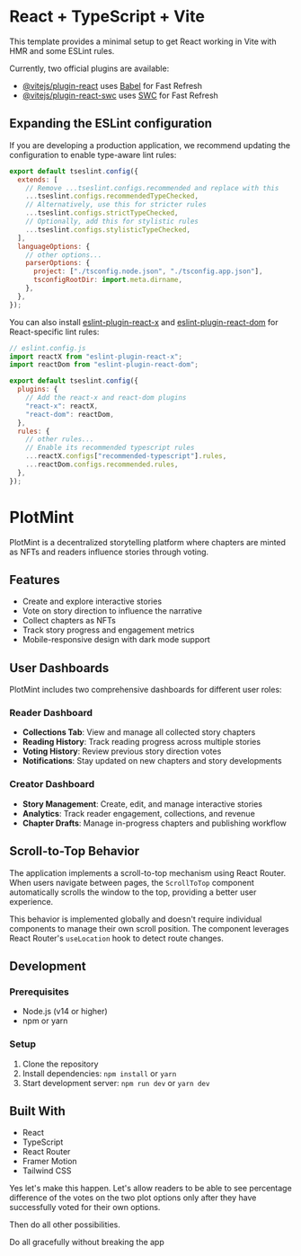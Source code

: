 # React + TypeScript + Vite

This template provides a minimal setup to get React working in Vite with HMR and some ESLint rules.

Currently, two official plugins are available:

- [@vitejs/plugin-react](https://github.com/vitejs/vite-plugin-react/blob/main/packages/plugin-react) uses [Babel](https://babeljs.io/) for Fast Refresh
- [@vitejs/plugin-react-swc](https://github.com/vitejs/vite-plugin-react/blob/main/packages/plugin-react-swc) uses [SWC](https://swc.rs/) for Fast Refresh

## Expanding the ESLint configuration

If you are developing a production application, we recommend updating the configuration to enable type-aware lint rules:

```js
export default tseslint.config({
  extends: [
    // Remove ...tseslint.configs.recommended and replace with this
    ...tseslint.configs.recommendedTypeChecked,
    // Alternatively, use this for stricter rules
    ...tseslint.configs.strictTypeChecked,
    // Optionally, add this for stylistic rules
    ...tseslint.configs.stylisticTypeChecked,
  ],
  languageOptions: {
    // other options...
    parserOptions: {
      project: ["./tsconfig.node.json", "./tsconfig.app.json"],
      tsconfigRootDir: import.meta.dirname,
    },
  },
});
```

You can also install [eslint-plugin-react-x](https://github.com/Rel1cx/eslint-react/tree/main/packages/plugins/eslint-plugin-react-x) and [eslint-plugin-react-dom](https://github.com/Rel1cx/eslint-react/tree/main/packages/plugins/eslint-plugin-react-dom) for React-specific lint rules:

```js
// eslint.config.js
import reactX from "eslint-plugin-react-x";
import reactDom from "eslint-plugin-react-dom";

export default tseslint.config({
  plugins: {
    // Add the react-x and react-dom plugins
    "react-x": reactX,
    "react-dom": reactDom,
  },
  rules: {
    // other rules...
    // Enable its recommended typescript rules
    ...reactX.configs["recommended-typescript"].rules,
    ...reactDom.configs.recommended.rules,
  },
});
```

# PlotMint

PlotMint is a decentralized storytelling platform where chapters are minted as NFTs and readers influence stories through voting.

## Features

- Create and explore interactive stories
- Vote on story direction to influence the narrative
- Collect chapters as NFTs
- Track story progress and engagement metrics
- Mobile-responsive design with dark mode support

## User Dashboards

PlotMint includes two comprehensive dashboards for different user roles:

### Reader Dashboard
- **Collections Tab**: View and manage all collected story chapters
- **Reading History**: Track reading progress across multiple stories
- **Voting History**: Review previous story direction votes
- **Notifications**: Stay updated on new chapters and story developments

### Creator Dashboard
- **Story Management**: Create, edit, and manage interactive stories
- **Analytics**: Track reader engagement, collections, and revenue
- **Chapter Drafts**: Manage in-progress chapters and publishing workflow

## Scroll-to-Top Behavior

The application implements a scroll-to-top mechanism using React Router. When users navigate between pages, the `ScrollToTop` component automatically scrolls the window to the top, providing a better user experience.

This behavior is implemented globally and doesn't require individual components to manage their own scroll position. The component leverages React Router's `useLocation` hook to detect route changes.

## Development

### Prerequisites

- Node.js (v14 or higher)
- npm or yarn

### Setup

1. Clone the repository
2. Install dependencies: `npm install` or `yarn`
3. Start development server: `npm run dev` or `yarn dev`

## Built With

- React
- TypeScript
- React Router
- Framer Motion
- Tailwind CSS



Yes let's make this happen. Let's allow readers to be able to see percentage difference of the votes on the two plot options only after they have successfully voted for their own options. 

Then do all other possibilities.

Do all gracefully without breaking the app
